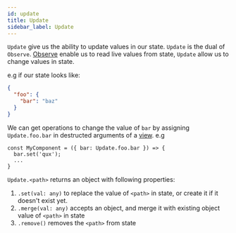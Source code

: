 ```yaml
---
id: update
title: Update
sidebar_label: Update
---
```


`Update` give us the ability to update values in our state. `Update` is the dual
of `Observe`. [Observe](/docs/api/observe) enable us to read live values from
state, `Update` allow us to change values in state.

e.g if our state looks like:

```json
{
  "foo": {
    "bar": "baz"
  }
}
```

We can get operations to change the value of `bar` by assigning `Update.foo.bar`
in destructed arguments of a [view](/docs/api/view). e.g

```
const MyComponent = ({ bar: Update.foo.bar }) => {
  bar.set('qux');
  ...
}
```

`Update.<path>` returns an object with following properties:

1. `.set(val: any)` to replace the value of `<path>` in state, or create it if it
   doesn't exist yet.
2. `.merge(val: any)` accepts an object, and merge it with existing object value
   of `<path>` in state
3. `.remove()` removes the `<path>` from state
